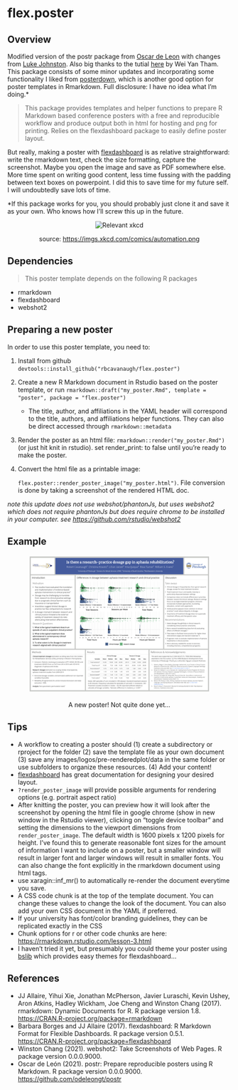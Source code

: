 
# flex.poster

## Overview

Modified version of the postr package from [Oscar de
Leon](https://github.com/odeleongt) with changes from [Luke
Johnston](https://github.com/lwjohnst86). Also big thanks to the tutial
[here](https://wytham.rbind.io/post/making-a-poster-in-r/) by Wei Yan
Tham. This package consists of some minor updates and incorporating some
functionality I liked from
[posterdown](https://github.com/brentthorne/posterdown), which is
another good option for poster templates in Rmarkdown. Full disclosure:
I have no idea what I’m doing.\*

> This package provides templates and helper functions to prepare R
> Markdown based conference posters with a free and reproducible
> workflow and produce output both in html for hosting and png for
> printing. Relies on the flexdashboard package to easily define poster
> layout.

But really, making a poster with
[flexdashboard](https://rmarkdown.rstudio.com/flexdashboard/) is as
relative straightforward: write the rmarkdown text, check the size
formatting, capture the screenshot. Maybe you open the image and save as
PDF somewhere else. More time spent on writing good content, less time
fussing with the padding between text boxes on powerpoint. I did this to
save time for my future self. I will undoubtedly save lots of time.

\*If this package works for you, you should probably just clone it and
save it as your own. Who knows how I’ll screw this up in the future.

<center>

![Relevant xkcd](https://imgs.xkcd.com/comics/automation.png)

source: <https://imgs.xkcd.com/comics/automation.png>

</center>

## Dependencies

> This poster template depends on the following R packages

-   rmarkdown
-   flexdashboard
-   webshot2

## Preparing a new poster

In order to use this poster template, you need to:

1.  Install from github
    `devtools::install_github("rbcavanaugh/flex.poster")`

2.  Create a new R Markdown document in Rstudio based on the poster
    template, or run
    `rmarkdown::draft("my_poster.Rmd", template = "poster", package = "flex.poster")`

    -   The title, author, and affiliations in the YAML header will
        correspond to the title, authors, and affiliations helper
        functions. They can also be direct accessed through
        `rmarkdown::metadata`

3.  Render the poster as an html file:
    `rmarkdown::render("my_poster.Rmd")` (or just hit knit in rstudio).
    set render\_print: to false until you’re ready to make the poster.

4.  Convert the html file as a printable image:

    `flex.poster::render_poster_image("my_poster.html")`. File
    conversion is done by taking a screenshot of the rendered HTML doc.

*note this update does not use webshot/phantonJs, but uses webshot2
which does not require phantonJs but does require chrome to be installed
in your computer. see <https://github.com/rstudio/webshot2>*

## Example

<center>

<img src="images/AA_2021.png" style="width:80%;" />

A new poster! Not quite done yet…

</center>

## Tips

-   A workflow to creating a poster should (1) create a subdirectory or
    rproject for the folder (2) save the template file as your own
    document (3) save any images/logos/pre-renderedplot/data in the same
    folder or use subfolders to organize these resources. (4) Add your
    content!
-   [flexdashboard](https://rmarkdown.rstudio.com/flexdashboard/) has
    great documentation for designing your desired layout.
-   `?render_poster_image` will provide possible arguments for rendering
    options (e.g. portrait aspect ratio)
-   After knitting the poster, you can preview how it will look after
    the screenshot by opening the html file in google chrome (show in
    new window in the Rstudio viewer), clicking on “toggle device
    toolbar” and setting the dimensions to the viewport dimensions from
    `render_poster_image`. The default width is 1600 pixels x 1200
    pixels for height. I’ve found this to generate reasonable font sizes
    for the amount of information I want to include on a poster, but a
    smaller window will result in larger font and larger windows will
    result in smaller fonts. You can also change the font explicitly in
    the rmarkdown document using html tags.
-   use xaragin::inf\_mr() to automatically re-render the document
    everytime you save.
-   A CSS code chunk is at the top of the template document. You can
    change these values to change the look of the document. You can also
    add your own CSS document in the YAML if preferred.
-   If your university has font/color branding guidelines, they can be
    replicated exactly in the CSS
-   Chunk options for r or other code chunks are here:
    <https://rmarkdown.rstudio.com/lesson-3.html>
-   I haven’t tried it yet, but presumably you could theme your poster
    using [bslib](https://rstudio.github.io/bslib/) which provides easy
    themes for flexdashboard…

## References

-   JJ Allaire, Yihui Xie, Jonathan McPherson, Javier Luraschi, Kevin
    Ushey, Aron Atkins, Hadley Wickham, Joe Cheng and Winston Chang
    (2017). rmarkdown: Dynamic Documents for R. R package version 1.8.
    <https://CRAN.R-project.org/package=rmarkdown>
-   Barbara Borges and JJ Allaire (2017). flexdashboard: R Markdown
    Format for Flexible Dashboards. R package version 0.5.1.
    <https://CRAN.R-project.org/package=flexdashboard>
-   Winston Chang (2021). webshot2: Take Screenshots of Web Pages. R
    package version 0.0.0.9000.
-   Oscar de León (2021). postr: Prepare reproducible posters using R
    Markdown. R package version 0.0.0.9000.
    <https://github.com/odeleongt/postr>
